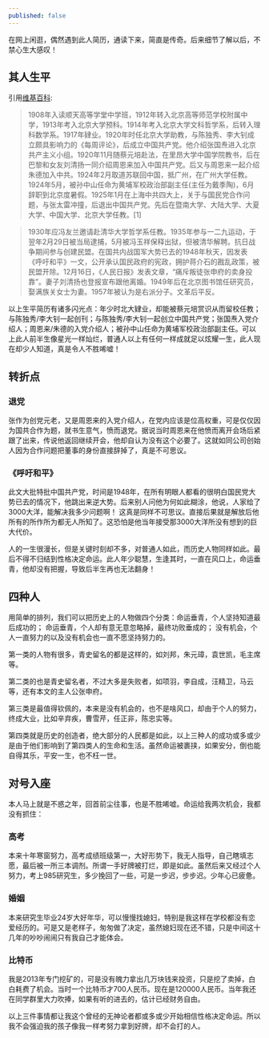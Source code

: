 ```yaml
---
published: false
---
```

在网上闲逛，偶然遇到此人简历，通读下来，简直是传奇。后来细节了解以后，不禁心生大感叹！

## 其人生平

引用[维基百科](https://zh.wikipedia.org/wiki/%E5%BC%A0%E7%94%B3%E5%BA%9C):

>1908年入读顺天高等学堂中学班，1912年转入北京高等师范学校附属中学，1913年考入北京大学预科。1914年考入北京大学文科哲学系，后转入理科数学系。1917年肄业。1920年时任北京大学助教，与陈独秀、李大钊成立颇具影响力的《每周评论》，后成立中国共产党。他介绍张国焘进入北京共产主义小组。1920年11月随蔡元培赴法，在里昂大学中国学院教书，后在巴黎和女友刘清扬一同介绍周恩来加入中国共产党。后又与周恩来一起介绍朱德加入中共。1924年2月取道苏联回中国，抵广州，在广州大学任教。1924年5月，被孙中山任命为黄埔军校政治部副主任(主任为戴季陶)，6月辞职到北京度暑假。1925年1月在上海中共四大上，关于与国民党合作问题，与张太雷冲撞，后退出中国共产党。先后在暨南大学、大陆大学、大夏大学、中国大学、北京大学任教。[1]

>1930年应冯友兰邀请赴清华大学哲学系任教。1935年参与一二九运动，于翌年2月29日被当局逮捕，5月被冯玉祥保释出狱，但被清华解聘。抗日战争期间参与创建民盟。在国共内战国军大势已去的1948年秋天，因发表《呼吁和平》一文，公开承认国民政府的宪政，拥护蒋介石的戡乱政策，被民盟开除。12月16日，《人民日报》发表文章，“痛斥叛徒张申府的卖身投靠”。妻子刘清扬也登报宣布跟他离婚。1949年后在北京图书馆任研究员，娶满族关女士为妻。1957年被认为是右派分子。文革后平反。

以上生平简历有诸多闪光点：年少时北大肄业，却能被蔡元培赏识从而留校任教；与陈独秀/李大钊一起创刊；与陈独秀/李大钊一起创立中国共产党；张国焘入党介绍人；周恩来/朱德的入党介绍人；被孙中山任命为黄埔军校政治部副主任。可以上此人前半生像星光一样灿烂，普通人以上有任何一样成就足以炫耀一生，此人现在却少人知道，真是令人不胜唏嘘！

## 转折点

### 退党

张作为创党元老，又是周恩来的入党介绍人，在党内应该是位高权重，可是仅仅因为国共合作为题，就书生意气，愤而退党。据说当时周恩来在他愤而离开会场后紧跟了出来，传说他返回继续开会，他却自认为没有这个必要了。这就如同公司创始人因为合作问题把董事的身份直接辞掉了，真是不可思议。

### 《呼吁和平》

此文大批特批中国共产党，时间是1948年，在所有明眼人都看的很明白国民党大势已去的情况下，他跳出来逆大势。后来别人问他为何如此糊涂，他说，人家给了3000大洋，能解决我多少问题啊！ 这真是同样不可思议。直接后果就是解放后他所有的所作所为都无人所知了。这恐怕是他当年接受那3000大洋所没有想到的巨大代价。

人的一生很漫长，但是关键时刻却不多，对普通人如此，而历史人物同样如此。最后不得不归结到性格决定命运。此人年少聪慧，生逢其时，一直在风口上，命运垂青，他却没有把握，导致后半生再也无法翻身！

## 四种人

用简单的排列，我们可以把历史上的人物做四个分类：命运垂青，个人坚持知道最后成功的； 命运垂青，个人却有意无意忽略掉，最终功败垂成的； 没有机会，个人一直努力的以及没有机会也一直不愿坚持努力的。

第一类的人物有很多，青史留名的都是这样的，如刘邦，朱元璋，袁世凯，毛主席等。

第二类的也是青史留名者，不过大多是失败者，如项羽，李自成，汪精卫，马云等，还有本文的主人公张申府。

第三类是最值得钦佩的，本来是没有机会的，也不是啥风口，却由于个人的努力，终成大业，比如辛弃疾，曹雪芹，任正非，陈忠实等。

第四类就是历史的创造者，绝大部分的人民都是如此，以上三种人的成功或多或少是由于他们影响到了第四类人的生命和生活。虽然命运被裹挟，如果安分，倒也能自得其乐，平安一生，也不枉一世。

## 对号入座

本人马上就是不惑之年，回首前尘往事，也是不胜唏嘘。命运给我两次机会，我都没有抓住：

### 高考

本来十年寒窗努力，高考成绩班级第一，大好形势下，我无人指导，自己瞎填志愿，最后被一所三本调剂。所谓一手好牌被打烂，即是如此。虽然后来又经过个人努力，考上985研究生，多少挽回了一些，可是一步迟，步步迟。少年心已疲惫。

### 婚姻

本来研究生毕业24岁大好年华，可以慢慢找媳妇，特别是我这样在学校都没有恋爱经历的。可是又是老样子，匆匆做了决定，虽然媳妇现在还不错，只是中间这十几年的吵吵闹闹只有我自己才能体会。

### 比特币

我是2013年专门挖矿的，可是没有魄力拿出几万块钱来投资，只是挖了卖掉，白白耗费了机会。当时一个比特币才700人民币。现在是120000人民币。当年我还在同学群里大力吹捧，如果有听的进去的，估计已经财务自由。

以上三件事情都让我这个曾经的无神论者都或多或少开始相信性格决定命运。所以我不会强迫我的孩子像我一样考努力拿到好牌，却不会打的人。
